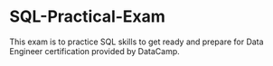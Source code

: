 # SQL-Practical-Exam
This exam is to practice SQL skills to get ready and prepare for Data Engineer certification provided by DataCamp. 
